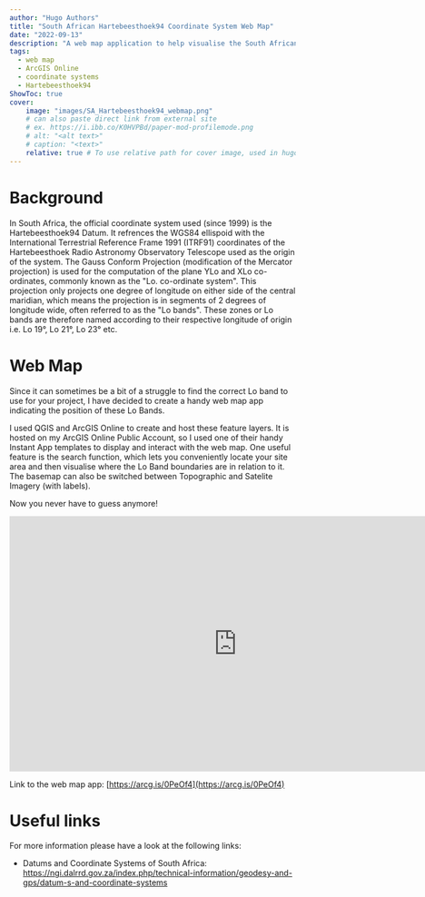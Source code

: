 ```yaml
---
author: "Hugo Authors"
title: "South African Hartebeesthoek94 Coordinate System Web Map"
date: "2022-09-13"
description: "A web map application to help visualise the South African Hartebeesthoek94 Coordinate System"
tags:
  - web map
  - ArcGIS Online
  - coordinate systems
  - Hartebeesthoek94
ShowToc: true
cover:
    image: "images/SA_Hartebeesthoek94_webmap.png"
    # can also paste direct link from external site
    # ex. https://i.ibb.co/K0HVPBd/paper-mod-profilemode.png
    # alt: "<alt text>"
    # caption: "<text>"
    relative: true # To use relative path for cover image, used in hugo Page-bundles
---
```


# Background

In South Africa, the official coordinate system used (since 1999) is the Hartebeesthoek94 Datum. It refrences the WGS84 ellispoid with the International Terrestrial Reference Frame 1991 (ITRF91) coordinates of the Hartebeesthoek Radio Astronomy Observatory Telescope used as the origin of the system. The Gauss Conform Projection (modification of the Mercator projection) is used for the computation of the plane YLo and XLo co-ordinates, commonly known as the "Lo. co-ordinate system". This projection only projects one degree of longitude on either side of the central maridian, which means the projection is in segments of 2 degrees of longitude wide, often referred to as the "Lo bands". These zones or Lo bands are therefore named according to their respective longitude of origin i.e. Lo 19°, Lo 21°, Lo 23° etc.

# Web Map

Since it can sometimes be a bit of a struggle to find the correct Lo band to use for your project, I have decided to create a handy web map app indicating the position of these Lo Bands. 

I used QGIS and ArcGIS Online to create and host these feature layers. It is hosted on my ArcGIS Online Public Account, so I used one of their handy Instant App templates to display and interact with the web map. One useful feature is the search function, which lets you conveniently locate your site area and then visualise where the Lo Band boundaries are in relation to it. The basemap can also be switched between Topographic and Satelite Imagery (with labels). 

Now you never have to guess anymore!

<iframe src="https://www.arcgis.com/apps/instant/basic/index.html?appid=2aea5d52876040bcbbbc67e4ccc8b663" width="800" height="450" frameborder="0" style="border:0" allowfullscreen>iFrames are not supported on this page.</iframe>

Link to the web map app: [https://arcg.is/0PeOf4](https://arcg.is/0PeOf4)

# Useful links

For more information please have a look at the following links:

- Datums and Coordinate Systems of South Africa: https://ngi.dalrrd.gov.za/index.php/technical-information/geodesy-and-gps/datum-s-and-coordinate-systems